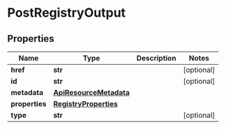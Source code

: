 # PostRegistryOutput

## Properties
| Name | Type | Description | Notes |
| ------------ | ------------- | ------------- | ------------- |
| **href** | **str** |  | [optional]  |
| **id** | **str** |  | [optional]  |
| **metadata** | [**ApiResourceMetadata**](ApiResourceMetadata.md) |  |  |
| **properties** | [**RegistryProperties**](RegistryProperties.md) |  |  |
| **type** | **str** |  | [optional]  |


